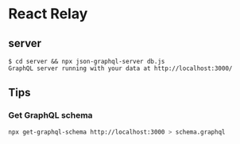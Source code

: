# React Relay

## server

```
$ cd server && npx json-graphql-server db.js
GraphQL server running with your data at http://localhost:3000/
```

## Tips

### Get GraphQL schema

```sh
npx get-graphql-schema http://localhost:3000 > schema.graphql
```
